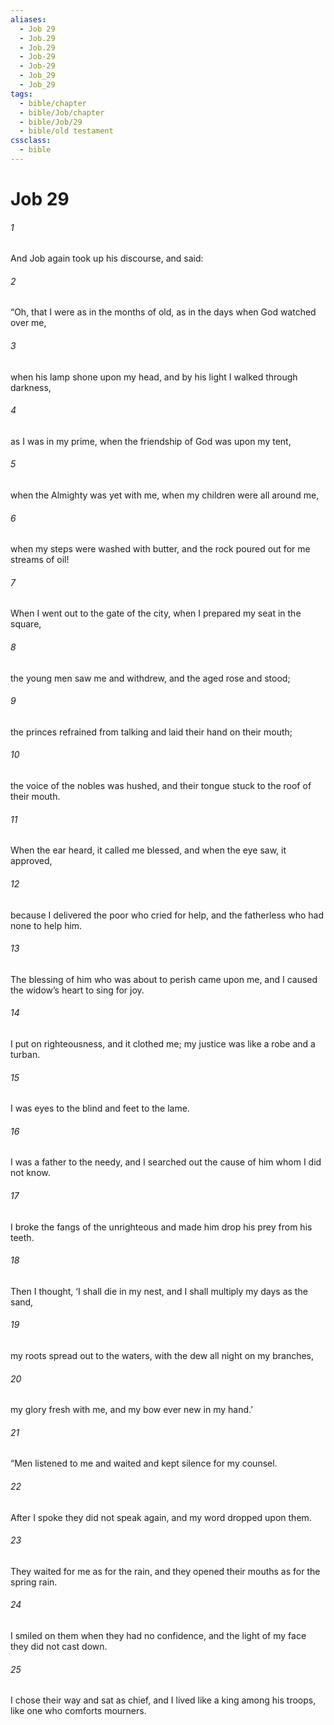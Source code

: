 ```yaml
---
aliases:
  - Job 29
  - Job.29
  - Job.29
  - Job-29
  - Job-29
  - Job_29
  - Job_29
tags:
  - bible/chapter
  - bible/Job/chapter
  - bible/Job/29
  - bible/old testament
cssclass:
  - bible
---
```


# Job 29

###### 1
And Job again took up his discourse, and said:
###### 2
“Oh, that I were as in the months of old, as in the days when God watched over me,
###### 3
when his lamp shone upon my head, and by his light I walked through darkness,
###### 4
as I was in my prime, when the friendship of God was upon my tent,
###### 5
when the Almighty was yet with me, when my children were all around me,
###### 6
when my steps were washed with butter, and the rock poured out for me streams of oil!
###### 7
When I went out to the gate of the city, when I prepared my seat in the square,
###### 8
the young men saw me and withdrew, and the aged rose and stood;
###### 9
the princes refrained from talking and laid their hand on their mouth;
###### 10
the voice of the nobles was hushed, and their tongue stuck to the roof of their mouth.
###### 11
When the ear heard, it called me blessed, and when the eye saw, it approved,
###### 12
because I delivered the poor who cried for help, and the fatherless who had none to help him.
###### 13
The blessing of him who was about to perish came upon me, and I caused the widow’s heart to sing for joy.
###### 14
I put on righteousness, and it clothed me; my justice was like a robe and a turban.
###### 15
I was eyes to the blind and feet to the lame.
###### 16
I was a father to the needy, and I searched out the cause of him whom I did not know.
###### 17
I broke the fangs of the unrighteous and made him drop his prey from his teeth.
###### 18
Then I thought, ‘I shall die in my nest, and I shall multiply my days as the sand,
###### 19
my roots spread out to the waters, with the dew all night on my branches,
###### 20
my glory fresh with me, and my bow ever new in my hand.’
###### 21
“Men listened to me and waited and kept silence for my counsel.
###### 22
After I spoke they did not speak again, and my word dropped upon them.
###### 23
They waited for me as for the rain, and they opened their mouths as for the spring rain.
###### 24
I smiled on them when they had no confidence, and the light of my face they did not cast down.
###### 25
I chose their way and sat as chief, and I lived like a king among his troops, like one who comforts mourners.


